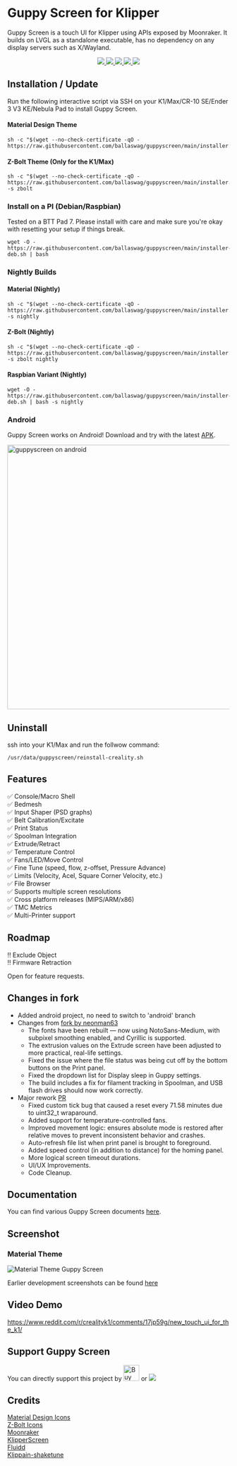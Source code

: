 # Guppy Screen for Klipper

Guppy Screen is a touch UI for Klipper using APIs exposed by Moonraker. It builds on LVGL as a standalone executable, has no dependency on any display servers such as X/Wayland.
<p align="center">
    <a aria-label="Downloads" href="https://github.com/ballaswag/guppyscreen/releases">
      <img src="https://img.shields.io/github/downloads/ballaswag/guppyscreen/total?style=flat-square">
  </a>
    <a aria-label="Stars" href="https://github.com/ballaswag/guppyscreen/stargazers">
      <img src="https://img.shields.io/github/stars/ballaswag/guppyscreen?style=flat-square">
  </a>
    <a aria-label="Forks" href="https://github.com/ballaswag/guppyscreen/network/members">
      <img src="https://img.shields.io/github/forks/ballaswag/guppyscreen?style=flat-square">
  </a>
    <a aria-label="License" href="https://github.com/ballaswag/guppyscreen/blob/develop/LICENSE">
      <img src="https://img.shields.io/github/license/ballaswag/guppyscreen?style=flat-square">
  </a>
    <a aria-label="Last commit" href="https://github.com/ballswag/guppyscreen/commits/">
      <img src="https://img.shields.io/github/last-commit/ballaswag/guppyscreen?style=flat-square">
  </a>
</p>

## Installation / Update
Run the following interactive script via SSH on your K1/Max/CR-10 SE/Ender 3 V3 KE/Nebula Pad to install Guppy Screen.

#### Material Design Theme
```
sh -c "$(wget --no-check-certificate -qO - https://raw.githubusercontent.com/ballaswag/guppyscreen/main/installer.sh)"
```

#### Z-Bolt Theme (Only for the K1/Max)
```
sh -c "$(wget --no-check-certificate -qO - https://raw.githubusercontent.com/ballaswag/guppyscreen/main/installer.sh)" -s zbolt
```

### Install on a PI (Debian/Raspbian)
Tested on a BTT Pad 7. Please install with care and make sure you're okay with resetting your setup if things break.
```
wget -O - https://raw.githubusercontent.com/ballaswag/guppyscreen/main/installer-deb.sh | bash
```

### Nightly Builds
#### Material (Nightly)
```
sh -c "$(wget --no-check-certificate -qO - https://raw.githubusercontent.com/ballaswag/guppyscreen/main/installer.sh)" -s nightly
```

#### Z-Bolt (Nightly)
```
sh -c "$(wget --no-check-certificate -qO - https://raw.githubusercontent.com/ballaswag/guppyscreen/main/installer.sh)" -s zbolt nightly
```

#### Raspbian Variant (Nightly)
```
wget -O - https://raw.githubusercontent.com/ballaswag/guppyscreen/main/installer-deb.sh | bash -s nightly
```

### Android
Guppy Screen works on Android! Download and try with the latest [APK](https://github.com/ballaswag/guppyscreen/releases/latest/download/app-release.apk).
  
<img src="https://github.com/ballaswag/guppyscreen/assets/145094472/d0437cd6-9b82-470f-8889-c4a5b74bfa6e" alt="guppyscreen on android" width="600" />

## Uninstall
ssh into your K1/Max and run the follwow command:
```
/usr/data/guppyscreen/reinstall-creality.sh
```

## Features
:white_check_mark: Console/Macro Shell  
:white_check_mark: Bedmesh  
:white_check_mark: Input Shaper (PSD graphs)  
:white_check_mark: Belt Calibration/Excitate  
:white_check_mark: Print Status  
:white_check_mark: Spoolman Integration  
:white_check_mark: Extrude/Retract  
:white_check_mark: Temperature Control  
:white_check_mark: Fans/LED/Move Control  
:white_check_mark: Fine Tune (speed, flow, z-offset, Pressure Advance)  
:white_check_mark: Limits (Velocity, Acel, Square Corner Velocity, etc.)  
:white_check_mark: File Browser  
:white_check_mark: Supports multiple screen resolutions  
:white_check_mark: Cross platform releases (MIPS/ARM/x86)  
:white_check_mark: TMC Metrics  
:white_check_mark: Multi-Printer support  

## Roadmap
:bangbang: Exclude Object  
:bangbang: Firmware Retraction  

Open for feature requests.

## Changes in fork

- Added android project, no need to switch to 'android' branch
- Changes from [fork by neonman63](https://github.com/neonman63/guppyscreen)
  - The fonts have been rebuilt — now using NotoSans-Medium, with subpixel smoothing enabled, and Cyrillic is supported.
  - The extrusion values on the Extrude screen have been adjusted to more practical, real-life settings.
  - Fixed the issue where the file status was being cut off by the bottom buttons on the Print panel.
  - Fixed the dropdown list for Display sleep in Guppy settings.
  - The build includes a fix for filament tracking in Spoolman, and USB flash drives should now work correctly.
- Major rework [PR](https://github.com/ballaswag/guppyscreen/pull/152)
  - Fixed custom tick bug that caused a reset every 71.58 minutes due to uint32_t wraparound.
  - Added support for temperature-controlled fans.
  - Improved movement logic: ensures absolute mode is restored after relative moves to prevent inconsistent behavior and crashes.
  - Auto-refresh file list when print panel is brought to foreground.
  - Added speed control (in addition to distance) for the homing panel.
  - More logical screen timeout durations.
  - UI/UX Improvements.
  - Code Cleanup.

## Documentation
You can find various Guppy Screen documents [here](https://ballaswag.github.io/docs/guppyscreen/configuration/).

## Screenshot
### Material Theme
![Material Theme Guppy Screen](https://github.com/ballaswag/guppyscreen/blob/main/screenshots/material/material_screenshot.png)

Earlier development screenshots can be found [here](https://github.com/ballaswag/guppyscreen/blob/main/screenshots)

## Video Demo
https://www.reddit.com/r/crealityk1/comments/17jp59g/new_touch_ui_for_the_k1/

## Support Guppy Screen
You can directly support this project by <a href='https://ko-fi.com/ballaswag' target='_blank'><img height='36' style='border:0px;height:36px;' src='https://storage.ko-fi.com/cdn/kofi3.png?v=3' border='0' alt='Buy Me a Coffee at ko-fi.com' /></a>
or
[![](https://img.shields.io/static/v1?label=Sponsor&message=%E2%9D%A4&logo=GitHub&color=%23fe8e86)](https://github.com/sponsors/ballaswag)

## Credits
[Material Design Icons](https://pictogrammers.com/library/mdi/)  
[Z-Bolt Icons](https://github.com/Z-Bolt/OctoScreen)  
[Moonraker](https://github.com/Arksine/moonraker)  
[KlipperScreen](https://github.com/KlipperScreen/KlipperScreen)  
[Fluidd](https://github.com/fluidd-core/fluidd)  
[Klippain-shaketune](https://github.com/Frix-x/klippain-shaketune)  
